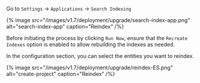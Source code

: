 Go to `Settings` -> `Applications` -> `Search Indexing`

{% image src="/images/v1.7/deployment/upgrade/search-index-app.png" alt="search-index-app" caption="Reindex" /%}

Before initiating the process by clicking `Run Now`, ensure that the `Recreate Indexes` option is enabled to allow rebuilding the indexes as needed.

In the configuration section, you can select the entities you want to reindex.

{% image src="/images/v1.7/deployment/upgrade/reindex-ES.png" alt="create-project" caption="Reindex" /%}
